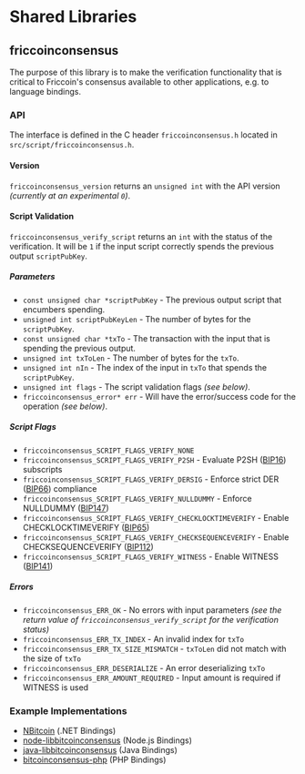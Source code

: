 Shared Libraries
================

## friccoinconsensus

The purpose of this library is to make the verification functionality that is critical to Friccoin's consensus available to other applications, e.g. to language bindings.

### API

The interface is defined in the C header `friccoinconsensus.h` located in  `src/script/friccoinconsensus.h`.

#### Version

`friccoinconsensus_version` returns an `unsigned int` with the API version *(currently at an experimental `0`)*.

#### Script Validation

`friccoinconsensus_verify_script` returns an `int` with the status of the verification. It will be `1` if the input script correctly spends the previous output `scriptPubKey`.

##### Parameters
- `const unsigned char *scriptPubKey` - The previous output script that encumbers spending.
- `unsigned int scriptPubKeyLen` - The number of bytes for the `scriptPubKey`.
- `const unsigned char *txTo` - The transaction with the input that is spending the previous output.
- `unsigned int txToLen` - The number of bytes for the `txTo`.
- `unsigned int nIn` - The index of the input in `txTo` that spends the `scriptPubKey`.
- `unsigned int flags` - The script validation flags *(see below)*.
- `friccoinconsensus_error* err` - Will have the error/success code for the operation *(see below)*.

##### Script Flags
- `friccoinconsensus_SCRIPT_FLAGS_VERIFY_NONE`
- `friccoinconsensus_SCRIPT_FLAGS_VERIFY_P2SH` - Evaluate P2SH ([BIP16](https://github.com/bitcoin/bips/blob/master/bip-0016.mediawiki)) subscripts
- `friccoinconsensus_SCRIPT_FLAGS_VERIFY_DERSIG` - Enforce strict DER ([BIP66](https://github.com/bitcoin/bips/blob/master/bip-0066.mediawiki)) compliance
- `friccoinconsensus_SCRIPT_FLAGS_VERIFY_NULLDUMMY` - Enforce NULLDUMMY ([BIP147](https://github.com/bitcoin/bips/blob/master/bip-0147.mediawiki))
- `friccoinconsensus_SCRIPT_FLAGS_VERIFY_CHECKLOCKTIMEVERIFY` - Enable CHECKLOCKTIMEVERIFY ([BIP65](https://github.com/bitcoin/bips/blob/master/bip-0065.mediawiki))
- `friccoinconsensus_SCRIPT_FLAGS_VERIFY_CHECKSEQUENCEVERIFY` - Enable CHECKSEQUENCEVERIFY ([BIP112](https://github.com/bitcoin/bips/blob/master/bip-0112.mediawiki))
- `friccoinconsensus_SCRIPT_FLAGS_VERIFY_WITNESS` - Enable WITNESS ([BIP141](https://github.com/bitcoin/bips/blob/master/bip-0141.mediawiki))

##### Errors
- `friccoinconsensus_ERR_OK` - No errors with input parameters *(see the return value of `friccoinconsensus_verify_script` for the verification status)*
- `friccoinconsensus_ERR_TX_INDEX` - An invalid index for `txTo`
- `friccoinconsensus_ERR_TX_SIZE_MISMATCH` - `txToLen` did not match with the size of `txTo`
- `friccoinconsensus_ERR_DESERIALIZE` - An error deserializing `txTo`
- `friccoinconsensus_ERR_AMOUNT_REQUIRED` - Input amount is required if WITNESS is used

### Example Implementations
- [NBitcoin](https://github.com/NicolasDorier/NBitcoin/blob/master/NBitcoin/Script.cs#L814) (.NET Bindings)
- [node-libbitcoinconsensus](https://github.com/bitpay/node-libbitcoinconsensus) (Node.js Bindings)
- [java-libbitcoinconsensus](https://github.com/dexX7/java-libbitcoinconsensus) (Java Bindings)
- [bitcoinconsensus-php](https://github.com/Bit-Wasp/bitcoinconsensus-php) (PHP Bindings)
